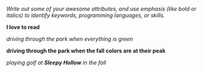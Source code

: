 _Write out some of your awesome attributes, and use emphasis (like bold or italics) to identify keywords, programming languages, or skills._ 

**I love to read**

_driving through the park when everything is green_

__driving through the park when the fall colors are at their peak__

*playing golf at **Sleepy Hollow** in the fall*
